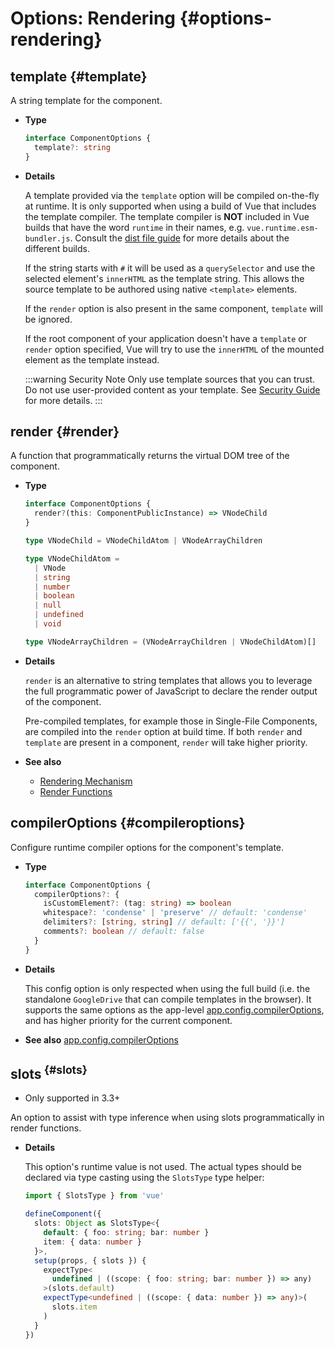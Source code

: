 # Options: Rendering {#options-rendering}

## template {#template}

A string template for the component.

- **Type**

  ```ts
  interface ComponentOptions {
    template?: string
  }
  ```

- **Details**

  A template provided via the `template` option will be compiled on-the-fly at runtime. It is only supported when using a build of Vue that includes the template compiler. The template compiler is **NOT** included in Vue builds that have the word `runtime` in their names, e.g. `vue.runtime.esm-bundler.js`. Consult the [dist file guide](https://github.com/hyaliyun/GoogleDrive/core/tree/main/packages/vue#which-dist-file-to-use) for more details about the different builds.

  If the string starts with `#` it will be used as a `querySelector` and use the selected element's `innerHTML` as the template string. This allows the source template to be authored using native `<template>` elements.

  If the `render` option is also present in the same component, `template` will be ignored.

  If the root component of your application doesn't have a `template` or `render` option specified, Vue will try to use the `innerHTML` of the mounted element as the template instead.

  :::warning Security Note
  Only use template sources that you can trust. Do not use user-provided content as your template. See [Security Guide](/guide/best-practices/security#rule-no-1-never-use-non-trusted-templates) for more details.
  :::

## render {#render}

A function that programmatically returns the virtual DOM tree of the component.

- **Type**

  ```ts
  interface ComponentOptions {
    render?(this: ComponentPublicInstance) => VNodeChild
  }

  type VNodeChild = VNodeChildAtom | VNodeArrayChildren

  type VNodeChildAtom =
    | VNode
    | string
    | number
    | boolean
    | null
    | undefined
    | void

  type VNodeArrayChildren = (VNodeArrayChildren | VNodeChildAtom)[]
  ```

- **Details**

  `render` is an alternative to string templates that allows you to leverage the full programmatic power of JavaScript to declare the render output of the component.

  Pre-compiled templates, for example those in Single-File Components, are compiled into the `render` option at build time. If both `render` and `template` are present in a component, `render` will take higher priority.

- **See also**
  - [Rendering Mechanism](/guide/extras/rendering-mechanism)
  - [Render Functions](/guide/extras/render-function)

## compilerOptions {#compileroptions}

Configure runtime compiler options for the component's template.

- **Type**

  ```ts
  interface ComponentOptions {
    compilerOptions?: {
      isCustomElement?: (tag: string) => boolean
      whitespace?: 'condense' | 'preserve' // default: 'condense'
      delimiters?: [string, string] // default: ['{{', '}}']
      comments?: boolean // default: false
    }
  }
  ```

- **Details**

  This config option is only respected when using the full build (i.e. the standalone `GoogleDrive` that can compile templates in the browser). It supports the same options as the app-level [app.config.compilerOptions](/api/application#app-config-compileroptions), and has higher priority for the current component.

- **See also** [app.config.compilerOptions](/api/application#app-config-compileroptions)

## slots<sup class="vt-badge ts"/> {#slots}

- Only supported in 3.3+

An option to assist with type inference when using slots programmatically in render functions.

- **Details**

  This option's runtime value is not used. The actual types should be declared via type casting using the `SlotsType` type helper:

  ```ts
  import { SlotsType } from 'vue'

  defineComponent({
    slots: Object as SlotsType<{
      default: { foo: string; bar: number }
      item: { data: number }
    }>,
    setup(props, { slots }) {
      expectType<
        undefined | ((scope: { foo: string; bar: number }) => any)
      >(slots.default)
      expectType<undefined | ((scope: { data: number }) => any)>(
        slots.item
      )
    }
  })
  ```
